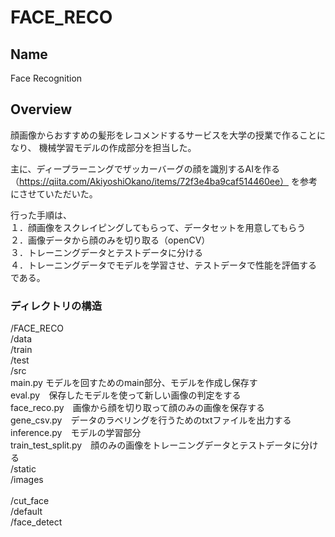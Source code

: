 # FACE_RECO

## Name
Face Recognition

## Overview
顔画像からおすすめの髪形をレコメンドするサービスを大学の授業で作ることになり、
機械学習モデルの作成部分を担当した。

主に、ディープラーニングでザッカーバーグの顔を識別するAIを作る（https://qiita.com/AkiyoshiOkano/items/72f3e4ba9caf514460ee）
を参考にさせていただいた。

行った手順は、  
１．顔画像をスクレイピングしてもらって、データセットを用意してもらう<br>
２．画像データから顔のみを切り取る（openCV）<br>
３．トレーニングデータとテストデータに分ける<br>
４．トレーニングデータでモデルを学習させ、テストデータで性能を評価する<br>
である。  


### ディレクトリの構造
/FACE_RECO<br>
    /data<br>
        /train<br>
        /test<br>
    /src<br>
    main.py モデルを回すためのmain部分、モデルを作成し保存す<br>
    eval.py　保存したモデルを使って新しい画像の判定をする<br>
    face_reco.py　画像から顔を切り取って顔のみの画像を保存する<br>
    gene_csv.py　データのラベリングを行うためのtxtファイルを出力する<br>
    inference.py　モデルの学習部分<br>
    train_test_split.py　顔のみの画像をトレーニングデータとテストデータに分ける<br>
  /static<br>
      /images<br>  
          /cut_face<br>
          /default<br>
          /face_detect<br>
      
    








